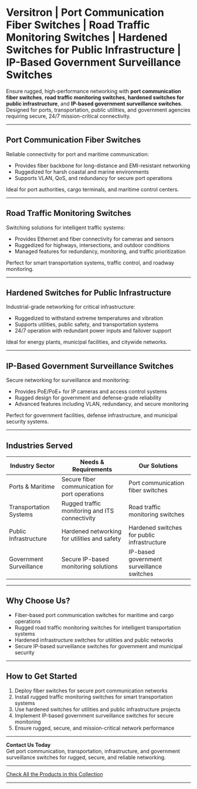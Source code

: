 # Versitron | Port Communication Fiber Switches | Road Traffic Monitoring Switches | Hardened Switches for Public Infrastructure | IP-Based Government Surveillance Switches

Ensure rugged, high-performance networking with **port communication fiber switches**, **road traffic monitoring switches**, **hardened switches for public infrastructure**, and **IP-based government surveillance switches**. Designed for ports, transportation, public utilities, and government agencies requiring secure, 24/7 mission-critical connectivity.

---

## Port Communication Fiber Switches

Reliable connectivity for port and maritime communication:

- Provides fiber backbone for long-distance and EMI-resistant networking  
- Ruggedized for harsh coastal and marine environments  
- Supports VLAN, QoS, and redundancy for secure port operations  

Ideal for port authorities, cargo terminals, and maritime control centers.

---

## Road Traffic Monitoring Switches

Switching solutions for intelligent traffic systems:

- Provides Ethernet and fiber connectivity for cameras and sensors  
- Ruggedized for highways, intersections, and outdoor conditions  
- Managed features for redundancy, monitoring, and traffic prioritization  

Perfect for smart transportation systems, traffic control, and roadway monitoring.

---

## Hardened Switches for Public Infrastructure

Industrial-grade networking for critical infrastructure:

- Ruggedized to withstand extreme temperatures and vibration  
- Supports utilities, public safety, and transportation systems  
- 24/7 operation with redundant power inputs and failover support  

Ideal for energy plants, municipal facilities, and citywide networks.

---

## IP-Based Government Surveillance Switches

Secure networking for surveillance and monitoring:

- Provides PoE/PoE+ for IP cameras and access control systems  
- Rugged design for government and defense-grade reliability  
- Advanced features including VLAN, redundancy, and secure monitoring  

Perfect for government facilities, defense infrastructure, and municipal security systems.

---

## Industries Served

| Industry Sector             | Needs & Requirements                           | Our Solutions                               |
|-----------------------------|-----------------------------------------------|--------------------------------------------|
| Ports & Maritime            | Secure fiber communication for port operations | Port communication fiber switches           |
| Transportation Systems      | Rugged traffic monitoring and ITS connectivity | Road traffic monitoring switches            |
| Public Infrastructure       | Hardened networking for utilities and safety   | Hardened switches for public infrastructure |
| Government Surveillance     | Secure IP-based monitoring solutions           | IP-based government surveillance switches   |

---

## Why Choose Us?

- Fiber-based port communication switches for maritime and cargo operations  
- Rugged road traffic monitoring switches for intelligent transportation systems  
- Hardened infrastructure switches for utilities and public networks  
- Secure IP-based surveillance switches for government and municipal security  

---

## How to Get Started

1. Deploy fiber switches for secure port communication networks  
2. Install rugged traffic monitoring switches for smart transportation systems  
3. Use hardened switches for utilities and public infrastructure projects  
4. Implement IP-based government surveillance switches for secure monitoring  
5. Ensure rugged, secure, and mission-critical network performance  

---

**Contact Us Today**  
Get port communication, transportation, infrastructure, and government surveillance switches for rugged, secure, and reliable networking.

---

[Check All the Products in this Collection](https://www.versitron.com/collections/fiber-optic-network-switches)

---
